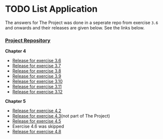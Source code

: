 # TODO List Application

The answers for The Project was done in a seperate repo from exercise `3.6` and onwards and their releases are given below. See the links below.

### [Project Repository](https://github.com/aritrabiswas2004/mooc-the-project)

**Chapter 4**

- [Release for exercise 3.6](https://github.com/aritrabiswas2004/mooc-the-project/tree/3.6)
- [Release for exercise 3.7](https://github.com/aritrabiswas2004/mooc-the-project/tree/3.7)
- [Release for exercise 3.8](https://github.com/aritrabiswas2004/mooc-the-project/tree/3.8)
- [Release for exercise 3.9](https://github.com/aritrabiswas2004/mooc-the-project/tree/3.9)
- [Release for exercise 3.10](https://github.com/aritrabiswas2004/mooc-the-project/tree/3.10)
- [Release for exercise 3.11](https://github.com/aritrabiswas2004/mooc-the-project/tree/3.11)
- [Release for exercise 3.12](https://github.com/aritrabiswas2004/mooc-the-project/tree/3.12)

**Chapter 5**

- [Release for exercise 4.2](https://github.com/aritrabiswas2004/mooc-the-project/tree/4.2)
- [Release for exercise 4.3](https://github.com/aritrabiswas2004/devops-with-kubernetes/blob/4.3/the-project/PROMETHEUS_QUERY.md)(not part of The Project)
- [Release for exercise 4.5](https://github.com/aritrabiswas2004/mooc-the-project/tree/4.5)
- Exercise 4.6 was skipped
- [Release for exercise 4.8](https://github.com/aritrabiswas2004/mooc-the-project/tree/4.8)
